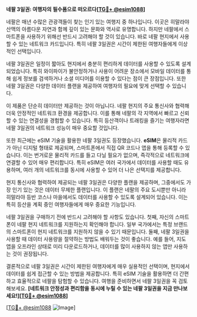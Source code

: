 **네팔 3일권: 여행자의 필수품으로 떠오르다[[TG💪+ @esim1088](https://t.me/s/esim1088)]**

네팔은 매년 수많은 관광객들이 찾는 인기 있는 여행지 중 하나입니다. 이곳은 히말라야 산맥의 아름다운 자연과 함께 깊이 있는 문화와 역사로 유명합니다. 하지만 네팔에서 스마트폰을 사용하기 위해선 반드시 고려해야 할 것이 있습니다. 바로 네팔 현지에서 사용할 수 있는 네트워크 카드입니다. 특히 네팔 3일권은 시간이 제한된 여행자들에게 이상적인 선택입니다.

네팔 3일권은 일정이 짧아도 현지에서 충분히 편리하게 데이터를 사용할 수 있도록 설계되었습니다. 특히 와이파이가 불안정하거나 사용이 어려운 장소에서 모바일 데이터를 통해 쉽게 정보를 검색하거나 소셜 미디어를 이용할 수 있다는 점이 큰 장점입니다. 또한 네팔 3일권은 다양한 데이터 플랜을 제공하여 여행자의 필요에 맞게 선택할 수 있습니다.

이 제품은 단순히 데이터만 제공하는 것이 아닙니다. 네팔 현지의 주요 통신사와 협력해 더욱 안정적인 네트워크 환경을 제공합니다. 이를 통해 네팔의 각 지역에서 빠르고 신뢰할 수 있는 연결성을 경험할 수 있습니다. 특히 등산객이나 트래킹을 즐기는 여행자라면 네팔 3일권의 네트워크 성능이 매우 중요할 것입니다.

또한 최근에는 eSIM 기술을 활용한 네팔 3일권도 등장했습니다. **eSIM**은 물리적 카드가 아닌 디지털 형태로 제공되며, 스마트폰에서 직접 QR 코드나 앱을 통해 등록할 수 있습니다. 이는 번거로운 물리적 카드를 들고 다닐 필요가 없으며, 즉각적으로 네트워크에 연결할 수 있어 매우 편리합니다. 특히 eSIM은 여러 국가에서 데이터를 사용할 때도 유용하며, 여러 개의 네트워크를 동시에 사용할 수 있어 더 나은 선택지를 제공합니다.

현지 통신사와 협력하여 제공되는 네팔 3일권은 다양한 플랜을 제공하며, 그중에서도 가장 인기 있는 것은 데이터 무제한 플랜입니다. 이 플랜은 네팔의 주요 도시뿐만 아니라 히말라야 등반 코스나 마을에서도 데이터를 사용할 수 있도록 설계되어 있습니다. 이는 특히 등산을 계획 중인 여행자들에게 매우 중요한 기능입니다.

네팔 3일권을 구매하기 전에 반드시 고려해야 할 사항도 있습니다. 첫째, 자신의 스마트폰이 네팔 현지 네트워크를 지원하는지 확인해야 합니다. 일부 국가에서는 특정 브랜드의 스마트폰이 현지 네트워크를 지원하지 않을 수 있기 때문입니다. 둘째, 네팔 3일권을 사용할 때 데이터 사용량을 절약하는 방법도 배워두는 것이 좋습니다. 예를 들어, 지도 앱을 오프라인 상태로 미리 다운로드하거나, 데이터를 많이 사용하지 않는 앱만 사용하는 것이 권장됩니다.

결론적으로 네팔 3일권은 시간이 제한된 여행자에게 매우 실용적인 선택이며, 현지에서 데이터를 쉽게 접근할 수 있는 방법을 제공합니다. 특히 eSIM 기술을 활용하면 더 간편하고 효율적으로 네팔을 탐험할 수 있습니다. 여행을 준비하면서 네팔 3일권을 꼭 검토해보세요. **[네트워크 안정성과 편리함을 동시에 누릴 수 있는 네팔 3일권을 지금 만나보세요!][[TG💪+ @esim1088](https://t.me/s/esim1088)]**

[[TG💪+ @esim1088](https://t.me/s/esim1088) ![Image](https://i.postimg.cc/Y0z9fWf4/image.png)]
